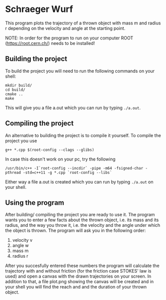 # Schraeger Wurf
This program plots the trajectory of a thrown object with mass m and radius r depending
on the velocity and angle at the starting point.

NOTE: In order for the program to run on your computer ROOT (https://root.cern.ch/) needs to be installed!

## Building the project
To build the project you will need to run the following commands on your shell:
```
mkdir build/
cd build/ 
cmake .. 
make
```
This will give you a file a.out which you can run by typing ```./a.out```.
## Compiling the project
An alternative to building the project is to compile it yourself. To compile the project you use

```
g++ *.cpp $(root-config --clags --glibs)
```
In case this doesn't work on your pc, try the following
```
/usr/bin/c++ -I`root-config --incdir` -pipe -m64 -fsigned-char -pthread -std=c++11 -g *.cpp `root-config --libs` 
```
Either way a file a.out is created which you can run by typing
```./a.out```
on your shell.

## Using the program
After building/ compiling the project you are ready to use it.
The program wants you to enter a few facts about the thrown object, i.e. its mass and its radius, and
the way you throw it, i.e. the velocity and the angle under which the object is thrown.
The program will ask you in the following order:

1. velocity v 
2. angle w
3. mass m
4. radius r

After you succesfully entered these numbers the program will calculate the trajectory with and without
friction (for the friction case STOKES' law is used) and open a canvas with the drawn trajectories on
your screen. In addition to that, a file plot.png showing the canvas will be created and in your
shell you will find the reach and and the duration of your thrown object.
